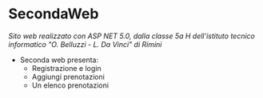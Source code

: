 # SecondaWeb
*Sito web realizzato con ASP NET 5.0, dalla classe 5a H dell'istituto tecnico informatico "O. Belluzzi - L. Da Vinci" di Rimini*

* Seconda web presenta:
  * Registrazione e login
  * Aggiungi prenotazioni
  * Un elenco prenotazioni
